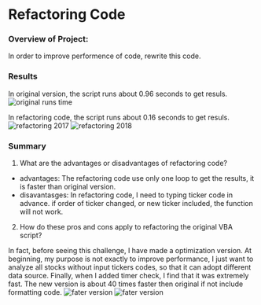 # Refactoring Code

### Overview of Project:

In order to improve performence of code, rewrite this code.

### Results

In original version, the script runs about 0.96 seconds to get resuls.
![original runs time](../Resources/original_analysis.png)

In refactoring code, the script runs about 0.16 seconds to get resuls.
![refactoring 2017](../Resources/VBA_Challenge_2017.png)
![refactoring 2018](../Resources/VBA_Challenge_2018.png)

### Summary

1. What are the advantages or disadvantages of refactoring code?

* advantages: The refactoring code use only one loop to get the results, it is faster than original version.
* disavantasges: In refactoring code, I need to typing ticker code in advance. if order of ticker changed, or new ticker included, the function will not work.

2. How do these pros and cons apply to refactoring the original VBA script?

In fact, before seeing this challenge, I have made a optimization version. At beginning, my purpose is not exactly to improve performance, I just want to analyze all stocks without input tickers codes, so that it can adopt different data source. Finally, when I added timer check, I find that it was extremely fast. The new version is about 40 times faster then original if not include formatting code.
![fater version](../Resources/faster_2017.png)
![fater version](../Resources/faster_2018.png)